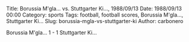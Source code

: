 Title: Borussia M'gla… vs. Stuttgarter Ki…, 1988/09/13
Date: 1988/09/13 00:00
Category: sports
Tags: football, football scores, Borussia M'gla…, Stuttgarter Ki…
Slug: borussia-mgla-vs-stuttgarter-ki
Author: carbonero


Borussia M'gla… 1 - 1 Stuttgarter Ki…
